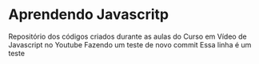 # Aprendendo Javascritp
 Repositório dos códigos criados durante as aulas do Curso em Vídeo de Javascript no Youtube
Fazendo um teste de novo commit
Essa linha é um teste